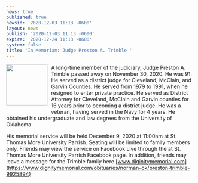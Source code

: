 ```yaml
---
news: true
published: true
newsid: '2020-12-03 11:13 -0600'
layout: news
publish: '2020-12-03 11:13 -0600'
expire: '2020-12-24 11:13 -0600'
system: false
title: 'In Memoriam: Judge Preston A. Trimble '
---
```

<img style="width: 110px; float: left; margin: 0 10px 10px 0;" src="https://dux7id0k7hacn.cloudfront.net/as/assets-mem-com/cmi/4/9/8/5/9925894/20201203_110230924_0_orig.jpg/-/preston-trimble-norman-ok-obituary.jpg?maxheight=650" />A long-time member of the judiciary, Judge Preston A. Trimble passed away on November 30, 2020.  He was 91.  He served as a district judge for Cleveland, McClain, and Garvin Counties.  He served from 1979 to 1991, when he resigned to enter private practice.  He served as District Attorney for Cleveland, McClain and Garvin counties for 16 years prior to becoming a district judge.  He was a veteran, having served in the Navy for 4 years.  He obtained his undergraduate and law degrees from the University of Oklahoma

His memorial service will be held December 9, 2020 at 11:00am at St. Thomas More University Parrish. Seating will be limited to family members only. Friends may view the service on Facebook Live through the at St. Thomas More University Parrish Facebook page. In addition, friends may leave a message for the Trimble family here [www.diginitymemorial.com](https://www.dignitymemorial.com/obituaries/norman-ok/preston-trimble-9925894)


